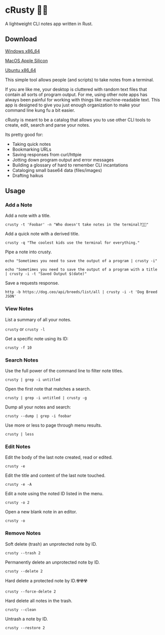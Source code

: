 # cRusty 🦀📝
A lightweight CLI notes app written in Rust.

## Download
[Windows x86_64](https://rsims2.com/downloads/crusty-0.8.2-win64.zip)

[MacOS Apple Silicon](https://rsims2.com/downloads/crusty-0.8.2-macos.zip)

[Ubuntu x86_64](https://rsims2.com/downloads/crusty-0.8.2-ubuntu.zip)

This simple tool allows people (and scripts) to take notes from a terminal.

If you are like me, your desktop is cluttered with random text files that contain all sorts of program output. 
For me, using other note apps has always been painful for working with things like machine-readable text.
This app is designed to give you just enough organization to make your command line kung fu a bit easier.

cRusty is meant to be a catalog that allows you to use other CLI tools to create, edit, search and parse your notes.

Its pretty good for:

* Taking quick notes
* Bookmarking URLs
* Saving responses from curl/httpie
* Jotting down program output and error messages
* Building a glossary of hard to remember CLI incantations
* Cataloging small base64 data (files/images)
* Drafting haikus

## Usage

### Add a Note

Add a note with a title.

`crusty -t 'Foobar' -n "Who doesn't take notes in the terminal?🤷🏾"`

Add a quick note with a derived title.

`crusty -q "The coolest kids use the terminal for everything."`

Pipe a note into crusty.

`echo "Sometimes you need to save the output of a program | crusty -i"`

```
echo "Sometimes you need to save the output of a program with a title | crusty -i -t "Saved Output $(date)"
```

Save a requests response.

`http -b https://dog.ceo/api/breeds/list/all | crusty -i -t 'Dog Breed JSON'`


### View Notes

List a summary of all your notes.

`crusty` or `crusty -l`

Get a specific note using its ID:

`crusty -f 10`

### Search Notes

Use the full power of the command line to filter note titles.

`crusty | grep -i untitled`

Open the first note that matches a search.

`crusty | grep -i untitled | crusty -g`

Dump all your notes and search:

`crusty --dump | grep -i foobar`

Use more or less to page through menu results.

`crusty | less`

### Edit Notes

Edit the body of the last note created, read or edited.

`crusty -e`

Edit the title and content of the last note touched.

`crusty -e -A`

Edit a note using the noted ID listed in the menu.

`crusty -o 2`

Open a new blank note in an editor.

`crusty -o`

### Remove Notes

Soft delete (trash) an unprotected note by ID.

`crusty --trash 2`

Permanently delete an unprotected note by ID.

`crusty --delete 2`

Hard delete a protected note by ID.☢️☢️☢️ 

`crusty --force-delete 2`

Hard delete all notes in the trash.

`crusty --clean`

Untrash a note by ID.

`crusty --restore 2`
